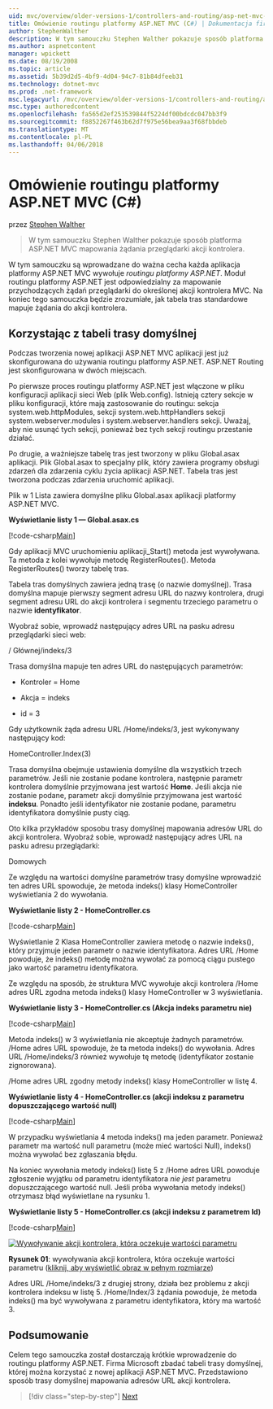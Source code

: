 ```yaml
---
uid: mvc/overview/older-versions-1/controllers-and-routing/asp-net-mvc-routing-overview-cs
title: Omówienie routingu platformy ASP.NET MVC (C#) | Dokumentacja firmy Microsoft
author: StephenWalther
description: W tym samouczku Stephen Walther pokazuje sposób platforma ASP.NET MVC mapowania żądania przeglądarki akcji kontrolera.
ms.author: aspnetcontent
manager: wpickett
ms.date: 08/19/2008
ms.topic: article
ms.assetid: 5b39d2d5-4bf9-4d04-94c7-81b84dfeeb31
ms.technology: dotnet-mvc
ms.prod: .net-framework
msc.legacyurl: /mvc/overview/older-versions-1/controllers-and-routing/asp-net-mvc-routing-overview-cs
msc.type: authoredcontent
ms.openlocfilehash: fa565d2ef253539844f5224df00bdcdc047bb3f9
ms.sourcegitcommit: f8852267f463b62d7f975e56bea9aa3f68fbbdeb
ms.translationtype: MT
ms.contentlocale: pl-PL
ms.lasthandoff: 04/06/2018
---
```

<a name="aspnet-mvc-routing-overview-c"></a>Omówienie routingu platformy ASP.NET MVC (C#)
====================
przez [Stephen Walther](https://github.com/StephenWalther)

> W tym samouczku Stephen Walther pokazuje sposób platforma ASP.NET MVC mapowania żądania przeglądarki akcji kontrolera.


W tym samouczku są wprowadzane do ważna cecha każda aplikacja platformy ASP.NET MVC wywołuje *routingu platformy ASP.NET*. Moduł routingu platformy ASP.NET jest odpowiedzialny za mapowanie przychodzących żądań przeglądarki do określonej akcji kontrolera MVC. Na koniec tego samouczka będzie zrozumiałe, jak tabela tras standardowe mapuje żądania do akcji kontrolera.

## <a name="using-the-default-route-table"></a>Korzystając z tabeli trasy domyślnej

Podczas tworzenia nowej aplikacji ASP.NET MVC aplikacji jest już skonfigurowana do używania routingu platformy ASP.NET. ASP.NET Routing jest skonfigurowana w dwóch miejscach.

Po pierwsze proces routingu platformy ASP.NET jest włączone w pliku konfiguracji aplikacji sieci Web (plik Web.config). Istnieją cztery sekcje w pliku konfiguracji, które mają zastosowanie do routingu: sekcja system.web.httpModules, sekcji system.web.httpHandlers sekcji system.webserver.modules i system.webserver.handlers sekcji. Uważaj, aby nie usunąć tych sekcji, ponieważ bez tych sekcji routingu przestanie działać.

Po drugie, a ważniejsze tabelę tras jest tworzony w pliku Global.asax aplikacji. Plik Global.asax to specjalny plik, który zawiera programy obsługi zdarzeń dla zdarzenia cyklu życia aplikacji ASP.NET. Tabela tras jest tworzona podczas zdarzenia uruchomić aplikacji.

Plik w 1 Lista zawiera domyślne pliku Global.asax aplikacji platformy ASP.NET MVC.

**Wyświetlanie listy 1 — Global.asax.cs**

[!code-csharp[Main](asp-net-mvc-routing-overview-cs/samples/sample1.cs)]

Gdy aplikacji MVC uruchomieniu aplikacji\_Start() metoda jest wywoływana. Ta metoda z kolei wywołuje metodę RegisterRoutes(). Metoda RegisterRoutes() tworzy tabelę tras.

Tabela tras domyślnych zawiera jedną trasę (o nazwie domyślnej). Trasa domyślna mapuje pierwszy segment adresu URL do nazwy kontrolera, drugi segment adresu URL do akcji kontrolera i segmentu trzeciego parametru o nazwie **identyfikator**.

Wyobraź sobie, wprowadź następujący adres URL na pasku adresu przeglądarki sieci web:

/ Głównej/indeks/3

Trasa domyślna mapuje ten adres URL do następujących parametrów:

- Kontroler = Home

- Akcja = indeks

- id = 3

Gdy użytkownik żąda adresu URL /Home/indeks/3, jest wykonywany następujący kod:

HomeController.Index(3)

Trasa domyślna obejmuje ustawienia domyślne dla wszystkich trzech parametrów. Jeśli nie zostanie podane kontrolera, następnie parametr kontrolera domyślnie przyjmowana jest wartość **Home**. Jeśli akcja nie zostanie podane, parametr akcji domyślnie przyjmowana jest wartość **indeksu**. Ponadto jeśli identyfikator nie zostanie podane, parametru identyfikatora domyślnie pusty ciąg.

Oto kilka przykładów sposobu trasy domyślnej mapowania adresów URL do akcji kontrolera. Wyobraź sobie, wprowadź następujący adres URL na pasku adresu przeglądarki:

Domowych

Ze względu na wartości domyślne parametrów trasy domyślne wprowadzić ten adres URL spowoduje, że metoda indeks() klasy HomeController wyświetlania 2 do wywołania.

**Wyświetlanie listy 2 - HomeController.cs**

[!code-csharp[Main](asp-net-mvc-routing-overview-cs/samples/sample2.cs)]

Wyświetlanie 2 Klasa HomeController zawiera metodę o nazwie indeks(), który przyjmuje jeden parametr o nazwie identyfikatora. Adres URL /Home powoduje, że indeks() metodę można wywołać za pomocą ciągu pustego jako wartość parametru identyfikatora.

Ze względu na sposób, że struktura MVC wywołuje akcji kontrolera /Home adres URL zgodna metoda indeks() klasy HomeController w 3 wyświetlania.

**Wyświetlanie listy 3 - HomeController.cs (Akcja indeks parametru nie)**

[!code-csharp[Main](asp-net-mvc-routing-overview-cs/samples/sample3.cs)]

Metoda indeks() w 3 wyświetlania nie akceptuje żadnych parametrów. /Home adres URL spowoduje, że ta metoda indeks() do wywołania. Adres URL /Home/indeks/3 również wywołuje tę metodę (identyfikator zostanie zignorowana).

/Home adres URL zgodny metody indeks() klasy HomeController w listę 4.

**Wyświetlanie listy 4 - HomeController.cs (akcji indeksu z parametru dopuszczającego wartość null)**

[!code-csharp[Main](asp-net-mvc-routing-overview-cs/samples/sample4.cs)]

W przypadku wyświetlania 4 metoda indeks() ma jeden parametr. Ponieważ parametr ma wartość null parametru (może mieć wartości Null), indeks() można wywołać bez zgłaszania błędu.

Na koniec wywołania metody indeks() listę 5 z /Home adres URL powoduje zgłoszenie wyjątku od parametru identyfikatora *nie jest* parametru dopuszczającego wartość null. Jeśli próba wywołania metody indeks() otrzymasz błąd wyświetlane na rysunku 1.

**Wyświetlanie listy 5 - HomeController.cs (akcji indeksu z parametrem Id)**

[!code-csharp[Main](asp-net-mvc-routing-overview-cs/samples/sample5.cs)]


[![Wywoływanie akcji kontrolera, która oczekuje wartości parametru](asp-net-mvc-routing-overview-cs/_static/image1.jpg)](asp-net-mvc-routing-overview-cs/_static/image1.png)

**Rysunek 01**: wywoływania akcji kontrolera, która oczekuje wartości parametru ([kliknij, aby wyświetlić obraz w pełnym rozmiarze](asp-net-mvc-routing-overview-cs/_static/image2.png))


Adres URL /Home/indeks/3 z drugiej strony, działa bez problemu z akcji kontrolera indeksu w listę 5. /Home/Index/3 żądania powoduje, że metoda indeks() ma być wywoływana z parametru identyfikatora, który ma wartość 3.

## <a name="summary"></a>Podsumowanie

Celem tego samouczka został dostarczają krótkie wprowadzenie do routingu platformy ASP.NET. Firma Microsoft zbadać tabeli trasy domyślnej, której można korzystać z nowej aplikacji ASP.NET MVC. Przedstawiono sposób trasy domyślnej mapowania adresów URL akcji kontrolera.

> [!div class="step-by-step"]
> [Next](understanding-action-filters-cs.md)
